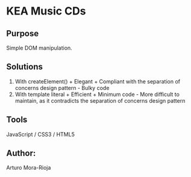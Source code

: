 # KEA Music CDs

## Purpose
Simple DOM manipulation.

## Solutions
1. With createElement()
    \+ Elegant
    \+ Compliant with the separation of concerns design pattern
    \- Bulky code
2. With template literal
    \+ Efficient 
    \+ Minimum code
    \- More difficult to maintain, as it contradicts the separation of concerns design pattern

## Tools
JavaScript / CSS3 / HTML5

## Author:
Arturo Mora-Rioja